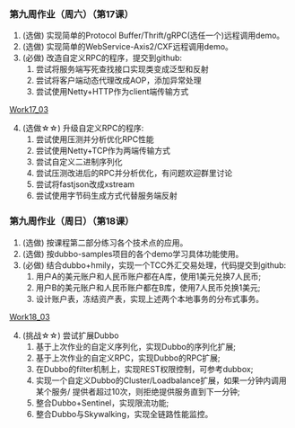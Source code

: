 ### 第九周作业（周六）（第17课）

1. (选做) 实现简单的Protocol Buffer/Thrift/gRPC(选任一个)远程调用demo。
2. (选做) 实现简单的WebService-Axis2/CXF远程调用demo。 
3. (必做) 改造自定义RPC的程序，提交到github: 
   1. 尝试将服务端写死查找接口实现类变成泛型和反射
   2. 尝试将客户端动态代理改成AOP，添加异常处理
   3. 尝试使用Netty+HTTP作为client端传输方式
   
[Work17_03](Work17_03)

4. (选做☆☆) 升级自定义RPC的程序:
    1. 尝试使用压测并分析优化RPC性能
    2. 尝试使用Netty+TCP作为两端传输方式
    3. 尝试自定义二进制序列化
    4. 尝试压测改进后的RPC并分析优化，有问题欢迎群里讨论
    5. 尝试将fastjson改成xstream
    6. 尝试使用字节码生成方式代替服务端反射
    
### 第九周作业（周日）（第18课）

1. (选做) 按课程第二部分练习各个技术点的应用。
2. (选做) 按dubbo-samples项目的各个demo学习具体功能使用。
3. (必做) 结合dubbo+hmily，实现一个TCC外汇交易处理，代码提交到github:
   1. 用户A的美元账户和人民币账户都在A库，使用1美元兑换7人民币;
   2. 用户B的美元账户和人民币账户都在B库，使用7人民币兑换1美元;
   3. 设计账户表，冻结资产表，实现上述两个本地事务的分布式事务。

[Work18_03](Work18_03)

4. (挑战☆☆) 尝试扩展Dubbo
   1. 基于上次作业的自定义序列化，实现Dubbo的序列化扩展;
   2. 基于上次作业的自定义RPC，实现Dubbo的RPC扩展;
   3. 在Dubbo的filter机制上，实现REST权限控制，可参考dubbox; 
    4. 实现一个自定义Dubbo的Cluster/Loadbalance扩展，如果一分钟内调用某个服务/ 提供者超过10次，则拒绝提供服务直到下一分钟;
    5. 整合Dubbo+Sentinel，实现限流功能; 
    6. 整合Dubbo与Skywalking，实现全链路性能监控。
